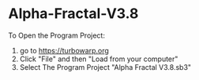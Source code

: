 # Alpha-Fractal-V3.8

To Open the Program Project:
1. go to https://turbowarp.org
2. Click "File" and then "Load from your computer"
3. Select The Program Project "Alpha Fractal V3.8.sb3"
